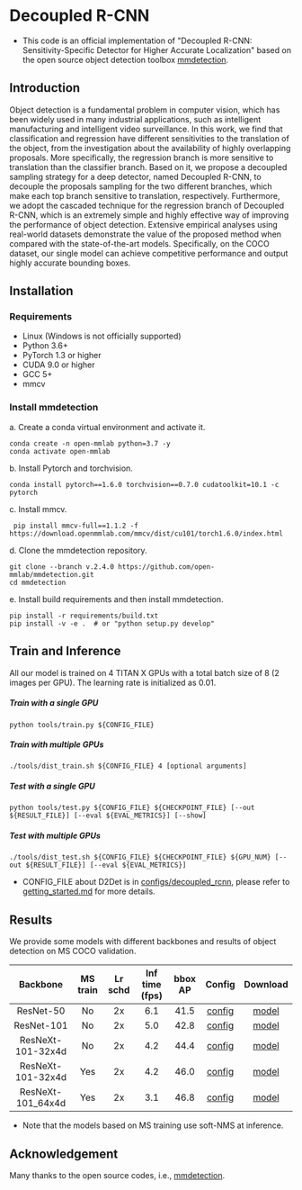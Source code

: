 # Decoupled R-CNN

- This code is an official implementation of "Decoupled R-CNN: Sensitivity-Specific Detector for Higher Accurate Localization" based on the open source object detection toolbox [mmdetection](https://github.com/open-mmlab/mmdetection). 

## Introduction
Object detection is a fundamental problem in computer vision, which has been widely used in many industrial applications, such as intelligent manufacturing and intelligent video surveillance. In this work, we find that classification and regression have different sensitivities to the translation of the object, from the investigation about the availability of highly overlapping proposals. More specifically, the regression branch is more sensitive to translation than the classifier branch.  Based on it, we propose a decoupled sampling strategy for a deep detector, named Decoupled R-CNN, to decouple the proposals sampling for the two different branches, which make each top branch sensitive to translation, respectively. Furthermore, we adopt the cascaded technique for the regression branch of Decoupled R-CNN, which is an extremely simple and highly effective way of improving the performance of object detection.  Extensive empirical analyses using real-world datasets demonstrate the value of the proposed method when compared with the state-of-the-art models. Specifically, on the COCO dataset, our single model can achieve competitive performance and output highly accurate bounding boxes.

## Installation

### Requirements

- Linux (Windows is not officially supported)
- Python 3.6+
- PyTorch 1.3 or higher
- CUDA 9.0 or higher
- GCC 5+
- mmcv

### Install mmdetection

a. Create a conda virtual environment and activate it.
```shell
conda create -n open-mmlab python=3.7 -y
conda activate open-mmlab
```

b. Install Pytorch and torchvision.

```shell
conda install pytorch==1.6.0 torchvision==0.7.0 cudatoolkit=10.1 -c pytorch
```

c. Install mmcv.

```shell
 pip install mmcv-full==1.1.2 -f https://download.openmmlab.com/mmcv/dist/cu101/torch1.6.0/index.html
```

d. Clone the mmdetection repository.

```shell
git clone --branch v.2.4.0 https://github.com/open-mmlab/mmdetection.git
cd mmdetection
```

e. Install build requirements and then install mmdetection.

```shell
pip install -r requirements/build.txt
pip install -v -e .  # or "python setup.py develop"
```

## Train and Inference
All our model is trained on 4 TITAN X GPUs with a total batch size of 8 (2 images per GPU). The learning rate is initialized as 0.01.

##### Train with a single GPU
```shell
python tools/train.py ${CONFIG_FILE}
```

##### Train with multiple GPUs
```shell
./tools/dist_train.sh ${CONFIG_FILE} 4 [optional arguments]
```

#####  Test with a single GPU

```shell
python tools/test.py ${CONFIG_FILE} ${CHECKPOINT_FILE} [--out ${RESULT_FILE}] [--eval ${EVAL_METRICS}] [--show]
```

#####  Test with multiple GPUs

```shell
./tools/dist_test.sh ${CONFIG_FILE} ${CHECKPOINT_FILE} ${GPU_NUM} [--out ${RESULT_FILE}] [--eval ${EVAL_METRICS}]
```

- CONFIG_FILE about D2Det is in [configs/decoupled_rcnn](configs/decoupled_rcnn), please refer to [getting_started.md](docs/getting_started.md) for more details.


## Results

We provide some models with different backbones and results of object detection on MS COCO validation.

| Backbone | MS train | Lr schd | Inf time (fps) | bbox AP | Config | Download|
|:---------:|:---------:|:---------:|:---------:|:---------:|:---------:|:---------:|
| ResNet-50 | No | 2x | 6.1 | 41.5 | [config](https://github.com/shouwangzhe134/Decoupled-R-CNN/blob/main/configs/decoupled_rcnn/coco/decoupled_refine_rcnn_r50_fpn_2x_coco.py) | [model](https://1drv.ms/u/s!Agx-U0bs-cGkm2T--Kxg_rvbMMH6?e=ML3kro) |
| ResNet-101 | No | 2x | 5.0 | 42.8 | [config](https://github.com/shouwangzhe134/Decoupled-R-CNN/blob/main/configs/decoupled_rcnn/coco/decoupled_refine_rcnn_r101_fpn_2x_coco.py) | [model](https://1drv.ms/u/s!Agx-U0bs-cGkm2CxPRhihGvdH6yC?e=RPzZk6) |
|ResNeXt-101-32x4d | No | 2x | 4.2 | 44.4 | [config](https://github.com/shouwangzhe134/Decoupled-R-CNN/blob/main/configs/decoupled_rcnn/coco/decoupled_refine_rcnn_x101_32x4d_fpn_2x_coco.py) | [model](https://1drv.ms/u/s!Agx-U0bs-cGkm2J9gTjkBMz_vKcF?e=VxVrTc) |
|ResNeXt-101-32x4d | Yes | 2x | 4.2 | 46.0 | [config](https://github.com/shouwangzhe134/Decoupled-R-CNN/blob/main/configs/decoupled_rcnn/coco/decoupled_refine_rcnn_x101_32x4d_fpn_mstrain_2x_coco.py) | [model](https://1drv.ms/u/s!Agx-U0bs-cGkm2FAIG9Z5G8Mzbl3?e=00JyYo) |
|ResNeXt-101_64x4d | Yes | 2x | 3.1 | 46.8 | [config](https://github.com/shouwangzhe134/Decoupled-R-CNN/blob/main/configs/decoupled_rcnn/coco/decoupled_refine_rcnn_x101_64x4d_fpn_mstrain_2x_coco.py) | [model](https://1drv.ms/u/s!Agx-U0bs-cGkm2Pj1lxlmVS6AXcl?e=BhrBoB) |

- Note that the models based on MS training use soft-NMS at inference.


## Acknowledgement
Many thanks to the open source codes, i.e., [mmdetection](https://github.com/open-mmlab/mmdetection).
